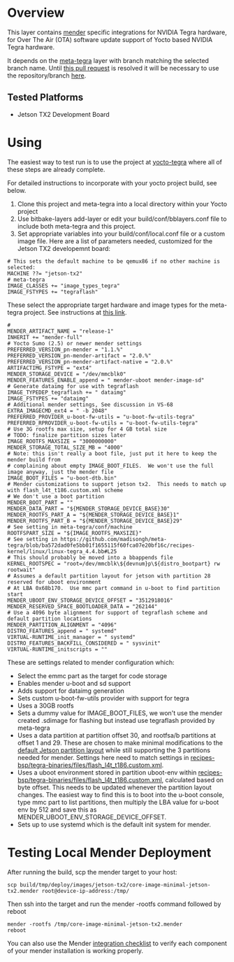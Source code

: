 # Overview

This layer contains [mender](https://mender.io/) specific integrations for NVIDIA Tegra hardware, for Over The Air (OTA) software update support of Yocto based NVIDIA Tegra hardware.

It depends on the [meta-tegra](https://github.com/madisongh/meta-tegra) layer with branch matching the selected branch name.  Until [this pull request](https://github.com/madisongh/meta-tegra/pull/114) is resolved it will be necessary to use the repository/branch [here](https://github.com/Trellis-Logic/meta-tegra/tree/add-data-partition-support).

## Tested Platforms

* Jetson TX2 Development Board

# Using

The easiest way to test run is to use the project at [yocto-tegra](https://github.com/Trellis-Logic/yocto-tegra) where all of these steps are already complete.

For detailed instructions to incorporate with your yocto project build, see below.

1. Clone this project and meta-tegra into a local directory within your Yocto project
2. Use bitbake-layers add-layer or edit your build/conf/bblayers.conf file to include both meta-tegra and this project.
3. Set appropriate variables into your build/conf/local.conf file or a custom image file.  Here are a list of parameters needed, customized for the Jetson TX2 developemnt board:
```
# This sets the default machine to be qemux86 if no other machine is selected:
MACHINE ??= "jetson-tx2"
# meta-tegra
IMAGE_CLASSES += "image_types_tegra"
IMAGE_FSTYPES += "tegraflash"
```
These select the appropriate target hardware and image types for the meta-tegra project.  See instructions at [this link](https://github.com/madisongh/meta-tegra/wiki/Flashing-the-Jetson-Dev-Kit).
```
# 
MENDER_ARTIFACT_NAME = "release-1"
INHERIT += "mender-full"
# Yocto Sumo (2.5) or newer mender settings
PREFERRED_VERSION_pn-mender = "1.1.%"
PREFERRED_VERSION_pn-mender-artifact = "2.0.%"
PREFERRED_VERSION_pn-mender-artifact-native = "2.0.%"
ARTIFACTIMG_FSTYPE = "ext4"
MENDER_STORAGE_DEVICE = "/dev/mmcblk0"
MENDER_FEATURES_ENABLE_append = " mender-uboot mender-image-sd"
# Generate dataimg for use with tegraflash
IMAGE_TYPEDEP_tegraflash += " dataimg"
IMAGE_FSTYPES += "dataimg"
# Additional mender settings, See discussion in VS-68
EXTRA_IMAGECMD_ext4 = " -b 2048"
PREFERRED_PROVIDER_u-boot-fw-utils = "u-boot-fw-utils-tegra"
PREFERRED_RPROVIDER_u-boot-fw-utils = "u-boot-fw-utils-tegra"
# Use 3G rootfs max size, setup for 4 GB total size
# TODO: finalize partition sizes later
IMAGE_ROOTFS_MAXSIZE = "3000000000"
MENDER_STORAGE_TOTAL_SIZE_MB = "4000"
# Note: this isn't really a boot file, just put it here to keep the mender build from
# complaining about empty IMAGE_BOOT_FILES.  We won't use the full image anyway, just the mender file
IMAGE_BOOT_FILES = "u-boot-dtb.bin"
# Mender customizations to support jetson tx2.  This needs to match up with flash_l4t_t186.custom.xml scheme
# We don't use a boot partition
MENDER_BOOT_PART = ""
MENDER_DATA_PART = "${MENDER_STORAGE_DEVICE_BASE}30"
MENDER_ROOTFS_PART_A = "${MENDER_STORAGE_DEVICE_BASE}1"
MENDER_ROOTFS_PART_B = "${MENDER_STORAGE_DEVICE_BASE}29"
# See setting in meta-tegra/conf/machine
ROOTFSPART_SIZE = "${IMAGE_ROOTFS_MAXSIZE}"
# See setting in https://github.com/madisongh/meta-tegra/blob/ba572dad0fe5bb01f1655115f60fca07e20bf16c/recipes-kernel/linux/linux-tegra_4.4.bb#L25
# This should probably be moved into a bbappends file
KERNEL_ROOTSPEC = "root=/dev/mmcblk\${devnum}p\${distro_bootpart} rw rootwait"
# Assumes a default partition layout for jetson with partition 28 reserved for uboot environment
# At LBA 0x68b170.  Use mmc part command in u-boot to find partition start
MENDER_UBOOT_ENV_STORAGE_DEVICE_OFFSET = "3512918016"
MENDER_RESERVED_SPACE_BOOTLOADER_DATA = "262144"
# Use a 4096 byte alignment for support of tegraflash scheme and default partition locations
MENDER_PARTITION_ALIGNMENT = "4096"
DISTRO_FEATURES_append = " systemd"
VIRTUAL-RUNTIME_init_manager = " systemd"
DISTRO_FEATURES_BACKFILL_CONSIDERED = " sysvinit"
VIRTUAL-RUNTIME_initscripts = ""
```
These are settings related to mender configuration which:
* Select the emmc part as the target for code storage
* Enables mender u-boot and sd support
* Adds support for dataimg generation
* Sets custom u-boot-fw-utils provider with support for tegra
* Uses a 30GB rootfs
* Sets a dummy value for IMAGE_BOOT_FILES, we won't use the mender created .sdimage for flashing but instead use tegraflash provided by meta-tegra
* Uses a data partition at partition offset 30, and rootfsa/b partitions at offset 1 and 29.  These are chosen to make minimal modifications to the [default Jetson partition layout](https://docs.nvidia.com/jetson/l4t/index.html#page/Tegra%2520Linux%2520Driver%2520Package%2520Development%2520Guide%2Fpart_config_jetson_xavier.html%23wwpID0EGHA) while still supporting the 3 partitions needed for mender.  Settings here need to match settings in [recipes-bsp/tegra-binaries/files/flash_l4t_t186.custom.xml](recipes-bsp/tegra-binaries/files/flash_l4t_t186.custom.xml).
* Uses a uboot environment stored in partition uboot-env within [recipes-bsp/tegra-binaries/files/flash_l4t_t186.custom.xml](recipes-bsp/tegra-binaries/files/flash_l4t_t186.custom.xml), calculated based on byte offset.  This needs to be updated whenever the partition layout changes.  The easiest way to find this is to boot into the u-boot console, type mmc part to list partitions, then multiply the LBA value for u-boot env by 512 and save this as MENDER_UBOOT_ENV_STORAGE_DEVICE_OFFSET.
* Sets up to use systemd which is the default init system for mender.

# Testing Local Mender Deployment
After running the build, scp the mender target to your host:
```
scp build/tmp/deploy/images/jetson-tx2/core-image-minimal-jetson-tx2.mender root@device-ip-address:/tmp/
```
Then ssh into the target and run the mender -rootfs command followed by reboot
```
mender -rootfs /tmp/core-image-minimal-jetson-tx2.mender
reboot
```
You can also use the Mender [integration checklist](https://docs.mender.io/1.6/devices/integrating-with-u-boot/integration-checklist) to verify each component of your mender installation is working properly.

